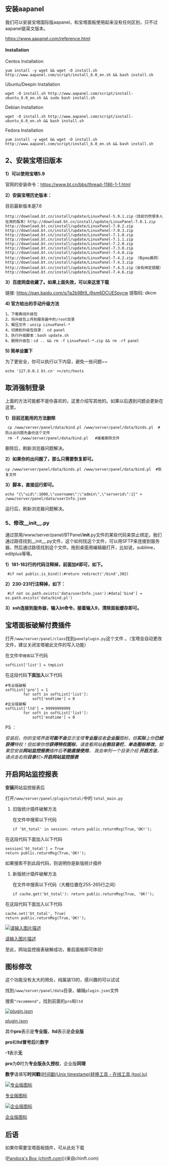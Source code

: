 ## 安装aapanel

我们可以安装宝塔国际版aapanel，和宝塔面板使用起来没有任何区别，只不过aapanel是英文版本。

https://www.aapanel.com/reference.html

#### Installation

Centos Installation

```
yum install -y wget && wget -O install.sh http://www.aapanel.com/script/install_6.0_en.sh && bash install.sh
```

Ubuntu/Deepin Installation

```
wget -O install.sh http://www.aapanel.com/script/install-ubuntu_6.0_en.sh && sudo bash install.sh
```

Debian Installation

```
wget -O install.sh http://www.aapanel.com/script/install-ubuntu_6.0_en.sh && bash install.sh
```

Fedora Installation

```
yum install -y wget && wget -O install.sh http://www.aapanel.com/script/install_6.0_en.sh && bash install.sh
```

## 2、安装宝塔旧版本

**1）可以使用宝塔5.9**

官网的安装命令：https://www.bt.cn/bbs/thread-1186-1-1.html

**2）安装宝塔历史版本：**

目前最新版本是7.6

```
http://download.bt.cn/install/update/LinuxPanel-5.9.1.zip（目前仍然很多人在用的版本）http://download.bt.cn/install/update/LinuxPanel-7.0.1.zip
http://download.bt.cn/install/update/LinuxPanel-7.0.2.zip
http://download.bt.cn/install/update/LinuxPanel-7.0.3.zip
http://download.bt.cn/install/update/LinuxPanel-7.1.0.zip
http://download.bt.cn/install/update/LinuxPanel-7.1.1.zip
http://download.bt.cn/install/update/LinuxPanel-7.2.0.zip
http://download.bt.cn/install/update/LinuxPanel-7.3.0.zip
http://download.bt.cn/install/update/LinuxPanel-7.4.0.zip
http://download.bt.cn/install/update/LinuxPanel-7.4.2.zip （有pma漏洞）http://download.bt.cn/install/update/LinuxPanel-7.4.3.zip
http://download.bt.cn/install/update/LinuxPanel-7.4.5.zip（会有绑定提醒）http://download.bt.cn/install/update/LinuxPanel-7.4.6.zip
```

**3）百度网盘收藏了。如果上面失效，可以来这里下载**

链接: https://pan.baidu.com/s/1a2b9Bt9_j9sm6DCUESpycw 提取码: dkcm

**4)  官方给出的手动升级方法**

```
1、下载离线升级包
2、将升级包上传到服务器中的/root目录
3、解压文件：unzip LinuxPanel-*
4、切换到升级包目录： cd panel
5、执行升级脚本：bash update.sh
6、删除升级包：cd .. && rm -f LinuxPanel-*.zip && rm -rf panel
```

**5)  简单设置下**

为了更安全，你可以执行以下内容，避免一些问题~~

```
echo '127.0.0.1 bt.cn' >>/etc/hosts
```

## 取消强制登录

上面的方法可能都不是你喜欢的，这里介绍写其他的。如果以后遇到问题会更新在这里。

**1）目前还能用的方法删除**

```
 cp /www/server/panel/data/bind.pl /www/server/panel/data/binds.pl  #防止出问题先备份这个文件
 rm -f /www/server/panel/data/bind.pl   #接着删除文件
```

删除后，刷新浏览器问题解决。

**2）如果你的出问题了，那么只需要恢复即可。**

```
cp /www/server/panel/data/binds.pl /www/server/panel/data/bind.pl  #恢复文件
```

**3）脚本，直接运行即可。**

```
echo "{\"uid\":1000,\"username\":\"admin\",\"serverid\":1}" > /www/server/panel/data/userInfo.json
```

运行后，刷新浏览器问题解决。

### 5、修改__init__.py

通过禁用/www/server/panel/BTPanel/__init__.py文件的某些代码来禁止绑定。我们通过路径找到__init__.py文件，这个如何找这个文件，可以用SFTP来连接到服务器，然后通过路径找到这个文件。拖到桌面用编辑器打开，比如说，sublime，editplus等等。

**1）181-182行的代码注释掉，前面加#即可，如下。**

```
 #if not public.is_bind():#return redirect('/bind',302)
```

**2）230-231行注释掉，如下：**

```
 #if not os.path.exists('data/userInfo.json'):#data['bind'] = os.path.exists('data/bind.pl')
```

**3）ssh连接到服务器，输入bt命令，接着输入9，清除面板缓存即可。**

## 宝塔面板破解付费插件

打开`/www/server/panel/class`找到`panelplugin.py`这个文件 。（宝塔会自动更改文件，建议关闭宝塔被此文件的写入功能）

在文件中`搜索`以下代码

```
softList['list'] = tmpList
```

在这段代码**下面加入**以下代码

```
#专业版破解
softList['pro'] = 1
        for soft in softList['list']:
            soft['endtime'] = 0
#企业版破解
softList['ltd'] = 99999999999
        for soft in softList['list']:
            soft['endtime'] = 0
```

PS ：

*安装后，你的宝塔界面**可能不会**显示宝塔**专业版**或者**企业版**图标，但**实际**上你**已经获得**特权！但如果你想**获得特权图标**，请查看网站**右侧目录栏**，**单击图标修改**。如果您安装**网站监控报表**插件后**不能直接使用**， 我会单列一个目录介绍 **开启方法**，请点击右侧**目录**栏>**开启网站监控报表***

## 开启网站监控报表

**安装**网站监控报表后

打开`/www/server/panel/plugin/total/`中的 `total_main.py`

1. 旧版统计插件破解方法

   在文件中搜索以下代码

   ```
   if 'bt_total' in session: return public.returnMsg(True,'OK!');
   ```

在这段代码下面加入以下代码

```
session['bt_total'] = True
return public.returnMsg(True,'OK!');
```

如果搜索不到此段代码，则说明你是新版统计插件

1. 新版统计插件破解方法

   在文件中搜索以下代码（大概位置在255-265行之间）

   ```
   if cache.get('bt_total'): return public.returnMsg(True, 'OK!');
   ```

在这段代码下面加入以下代码

```
cache.set('bt_total', True)
return public.returnMsg(True,'OK!');
```

[![请输入图片描述](https://pic.rmb.bdstatic.com/bjh/e84d102bd8105230b8af1cf1ed3ea8ab.png)](https://pic.rmb.bdstatic.com/bjh/e84d102bd8105230b8af1cf1ed3ea8ab.png)

[请输入图片描述](https://pic.rmb.bdstatic.com/bjh/e84d102bd8105230b8af1cf1ed3ea8ab.png)



至此，网站监控报表破解成功，重启面板即可体验!

## 图标修改

这个功能没有太大的用处，纯属装13的，感兴趣的可以试试

找到`/www/server/panel/data`目录，编辑`plugin.json`文件

搜索`"recommend"`，找到前面的`pro`和`ltd`

[![plugin.json](https://pic.rmb.bdstatic.com/bjh/bb3f6c00acc649ad4d2652c16cdd02d2.png)](https://pic.rmb.bdstatic.com/bjh/bb3f6c00acc649ad4d2652c16cdd02d2.png)

[plugin.json](https://pic.rmb.bdstatic.com/bjh/bb3f6c00acc649ad4d2652c16cdd02d2.png)



其中**pro**表示是**专业版**，**ltd**表示是**企业版**

**pro**和**ltd冒号后**的**数字**

**-1**表示**无**

**pro**为**0**时为**专业版永久授权**，企业版**同理**

**数字**请填写**时间戳**([时间戳(Unix timestamp)转换工具 - 在线工具 (tool.lu)](https://tool.lu/timestamp/)

[![专业版图标](https://pic.rmb.bdstatic.com/bjh/d96609efeb27d4108d75a670350d7caf.png)](https://pic.rmb.bdstatic.com/bjh/d96609efeb27d4108d75a670350d7caf.png)

[专业版图标](https://pic.rmb.bdstatic.com/bjh/d96609efeb27d4108d75a670350d7caf.png)



[![企业版图标](https://pic.rmb.bdstatic.com/bjh/07f22131cf30fc287599fd396a22bed0.png)](https://pic.rmb.bdstatic.com/bjh/07f22131cf30fc287599fd396a22bed0.png)

[企业版图标](https://pic.rmb.bdstatic.com/bjh/07f22131cf30fc287599fd396a22bed0.png)



## 后语

如果你需要宝塔面板插件，可从此处下载

([Pandora's Box (chinft.com)](http://file.chinft.com/宝塔面板))(来自chinft.com)